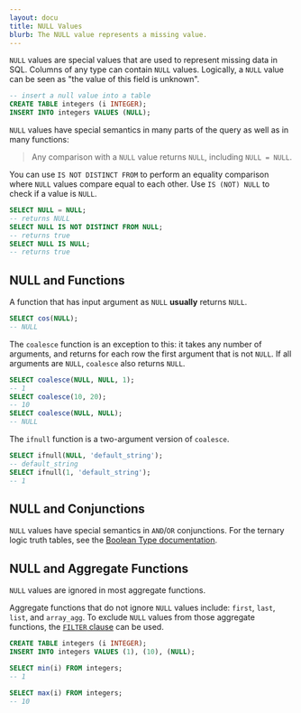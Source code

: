 ```yaml
---
layout: docu
title: NULL Values
blurb: The NULL value represents a missing value.
---
```


`NULL` values are special values that are used to represent missing data in SQL. Columns of any type can contain `NULL` values. Logically, a `NULL` value can be seen as "the value of this field is unknown".

```sql
-- insert a null value into a table
CREATE TABLE integers (i INTEGER);
INSERT INTO integers VALUES (NULL);
```

`NULL` values have special semantics in many parts of the query as well as in many functions:

> Any comparison with a `NULL` value returns `NULL`, including `NULL = NULL`.

You can use `IS NOT DISTINCT FROM` to perform an equality comparison where `NULL` values compare equal to each other. Use `IS (NOT) NULL` to check if a value is `NULL`.

```sql
SELECT NULL = NULL;
-- returns NULL
SELECT NULL IS NOT DISTINCT FROM NULL;
-- returns true
SELECT NULL IS NULL;
-- returns true
```

## NULL and Functions

A function that has input argument as `NULL` **usually** returns `NULL`.

```sql
SELECT cos(NULL);
-- NULL
```

The `coalesce` function is an exception to this: it takes any number of arguments, and returns for each row the first argument that is not `NULL`. If all arguments are `NULL`, `coalesce` also returns `NULL`.

```sql
SELECT coalesce(NULL, NULL, 1);
-- 1
SELECT coalesce(10, 20);
-- 10
SELECT coalesce(NULL, NULL);
-- NULL
```

The `ifnull` function is a two-argument version of `coalesce`.

```sql
SELECT ifnull(NULL, 'default_string');
-- default_string
SELECT ifnull(1, 'default_string');
-- 1
```

## NULL and Conjunctions

`NULL` values have special semantics in `AND`/`OR` conjunctions. For the ternary logic truth tables, see the [Boolean Type documentation](../../sql/data_types/boolean).

## NULL and Aggregate Functions

`NULL` values are ignored in most aggregate functions. 

Aggregate functions that do not ignore `NULL` values include: `first`, `last`, `list`, and `array_agg`. To exclude `NULL` values from those aggregate functions, the [`FILTER` clause](../../sql/query_syntax/filter) can be used.

```sql
CREATE TABLE integers (i INTEGER);
INSERT INTO integers VALUES (1), (10), (NULL);

SELECT min(i) FROM integers;
-- 1

SELECT max(i) FROM integers;
-- 10
```

